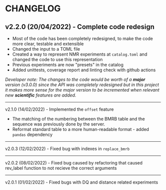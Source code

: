 # CHANGELOG

## v2.2.0 (20/04/2022) - Complete code redesign

- Most of the code has been completely redesigned, to make the code more clear, testable and extensible
- Changed the input to a TOML file
- Created a way to represent NMR experiments at `catalog.toml` and changed the code to use this representation
- Previous experiments are now "presets" in the catalog
- Added unittests, coverage report and linting check with github actions

*Developer note: The changes to the code would be worth of a **major** version (v3.0.0) since the API was completely redesigned but in this project it makes more sense for the major version to be incremented when relevant new **scientific** features are added.*

* * *
v2.1.0 (14/02/2022) - Implemented the `offset` feature

- The matching of the numbering between the BMRB table and the sequence was previously done by the server.
- Reformat standard table to a more human-readable format - added `pandas` dependency

* * *
v2.0.3 (12/02/2022) - Fixed bug with indexes in `replace_bmrb`

* * *
v2.0.2 (08/02/2022) - Fixed bug caused by refactoring that caused rev_label function to not recieve the correct arguments

* * *
v2.0.1 (01/02/2022) - Fixed bugs with DQ and distance related experiments
